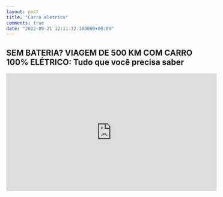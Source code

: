 ```yaml
---
layout: post
title: "Carro eletrico"
comments: true
date: "2022-09-21 12:11:32.103000+00:00"
---
```



## SEM BATERIA? VIAGEM DE 500 KM COM CARRO 100% ELÉTRICO: Tudo que você precisa saber

<iframe width="560" height="315" src="https://www.youtube.com/embed/zLdzK631JRs" title="YouTube video player" frameborder="0" allow="accelerometer; autoplay; clipboard-write; encrypted-media; gyroscope; picture-in-picture" allowfullscreen></iframe>

